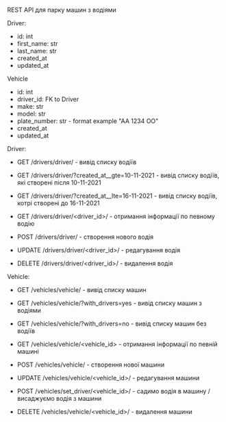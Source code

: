 REST API для парку машин з водіями 

Driver:
+ id: int
+ first_name: str
+ last_name: str
+ created_at
+ updated_at

Vehicle
+ id: int
+ driver_id: FK to Driver
+ make: str
+ model: str
+ plate_number: str  - format example "AA 1234 OO"  
+ created_at
+ updated_at

Driver:
+ GET /drivers/driver/ - вивід списку водіїв
+ GET /drivers/driver/?created_at__gte=10-11-2021 - вивід списку водіїв, які створені після 10-11-2021
+ GET /drivers/driver/?created_at__lte=16-11-2021 - вивід списку водіїв, котрі створені до 16-11-2021

+ GET /drivers/driver/<driver_id>/ - отримання інформації по певному водію
+ POST /drivers/driver/ - створення нового водія
+ UPDATE /drivers/driver/<driver_id>/ - редагування водія
+ DELETE /drivers/driver/<driver_id>/ - видалення водія

Vehicle:
+ GET /vehicles/vehicle/ - вивід списку машин
+ GET /vehicles/vehicle/?with_drivers=yes - вивід списку машин з водіями
+ GET /vehicles/vehicle/?with_drivers=no - вивід списку машин без водіїв

+ GET /vehicles/vehicle/<vehicle_id> - отримання інформації по певній машині
+ POST /vehicles/vehicle/ - створення нової машини
+ UPDATE /vehicles/vehicle/<vehicle_id>/ - редагування машини
+ POST /vehicles/set_driver/<vehicle_id>/ - садимо водія в машину / висаджуємо водія з машини  
+ DELETE /vehicles/vehicle/<vehicle_id>/ - видалення машини
